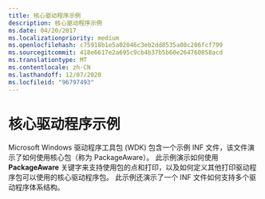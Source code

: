 ```yaml
---
title: 核心驱动程序示例
description: 核心驱动程序示例
ms.date: 04/20/2017
ms.localizationpriority: medium
ms.openlocfilehash: c75918b1e5a02046c3eb2dd8535a08c206fcf799
ms.sourcegitcommit: 418e6617e2a695c9cb4b37b5b60e264760858acd
ms.translationtype: MT
ms.contentlocale: zh-CN
ms.lasthandoff: 12/07/2020
ms.locfileid: "96797493"
---
```

# <a name="core-driver-sample"></a>核心驱动程序示例


Microsoft Windows 驱动程序工具包 (WDK) 包含一个示例 INF 文件，该文件演示了如何使用核心包（称为 PackageAware）。 此示例演示如何使用 **PackageAware** 关键字来支持使用包的点和打印，以及如何定义其他打印驱动程序包可以使用的核心驱动程序包。 此示例还演示了一个 INF 文件如何支持多个驱动程序体系结构。

 

 





